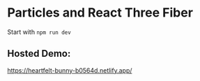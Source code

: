 # Particles and React Three Fiber

Start with `npm run dev`

## Hosted Demo:

https://heartfelt-bunny-b0564d.netlify.app/

